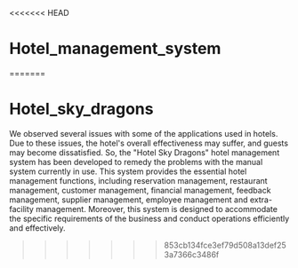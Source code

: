 <<<<<<< HEAD
# Hotel_management_system
=======
# Hotel_sky_dragons

We observed several issues with some of the applications used in hotels. Due to these issues, the hotel's overall effectiveness may suffer, and guests may become dissatisfied. So, the "Hotel Sky Dragons" hotel management system has been developed to remedy the problems with the manual system currently in use. This system provides the essential hotel management functions, including reservation management, restaurant management, customer management, financial management, feedback management, supplier management, employee management and extra-facility management. Moreover, this system is designed to accommodate the specific requirements of the business and conduct operations efficiently and effectively.
>>>>>>> 853cb134fce3ef79d508a13def253a7366c3486f
